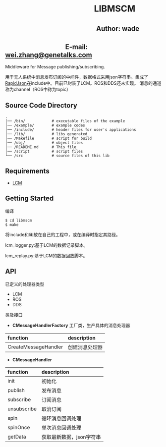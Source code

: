 
　　　　　　　　　　     LIBMSCM
====
　　　　　　　　　　　　　　Author: wade
----
　　　　　　　　　 E-mail: wei.zhang@genetalks.com
----
Middleware for Message publishing/subscribing.

用于无人系统中消息发布订阅的中间件，数据格式采用json字符串。集成了[RapidJson](http://rapidjson.org/)在include中。目前已封装了LCM。ROS和DDS还未实现。
消息的通道称为channel（ROS中称为topic）


## Source Code Directory
```
.
│── /bin/            # executable files of the example
│── /example/        # example codes
│── /include/        # header files for user's applications
│── /lib/            # libs generated
│── /Makefile        # script for build
│── /obj/            # object files
│── /READEME.md      # This file
│── /script          # script files
└── /src             # source files of this lib
```

## Requirements

* [LCM](http://lcm-proj.github.io/)


## Getting Started
编译

```shell
$ cd libmscm
$ make
```

将include和lib放在自己的工程中，或在编译时指定其路径。

lcm_logger.py:基于LCM的数据记录脚本。

lcm_replay.py:基于LCM的数据回放脚本。

## API

已定义的处理器类型

- LCM
- ROS
- DDS

类及接口

* **CMessageHandlerFactory** 工厂类，生产具体的消息处理器

|   function  |      description      |
|:-------------|:---------------------|
|CreateMessageHandler|创建消息处理器|


* **CMessageHandler**

|   function  |      description      |
|:------------|:---------------------|
| init        | 初始化   | 
| publish     | 发布消息 |
| subscribe   | 订阅消息 |
| unsubscribe | 取消订阅 |
| spin        | 循环消息回调处理 |
| spinOnce    | 单次消息回调处理 |
| getData     | 获取最新数据，json字符串 |

